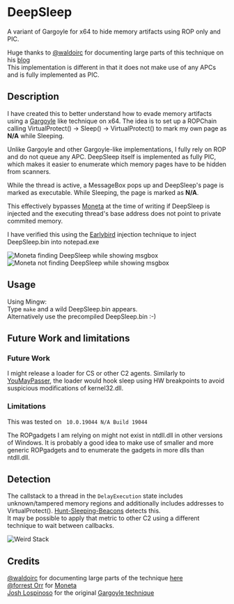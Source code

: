 # DeepSleep

A variant of Gargoyle for x64 to hide memory artifacts using ROP only and PIC.          

Huge thanks to [@waldoirc](https://twitter.com/waldoirc) for documenting large parts of this technique on his [blog](https://www.arashparsa.com/bypassing-pesieve-and-moneta-the-easiest-way-i-could-find/)          
This implementation is different in that it does not make use of any APCs and is fully implemented as PIC.

## Description

I have created this to better understand how to evade memory artifacts using a [Gargoyle](https://github.com/JLospinoso/gargoyle) like technique on x64.
The idea is to set up a ROPChain calling VirtualProtect() -> Sleep() -> VirtualProtect() to mark my own page as **N/A** while Sleeping.  

Unlike Gargoyle and other Gargoyle-like implementations, I fully rely on ROP and do not queue any APC.
DeepSleep itself is implemented as fully PIC, which makes it easier to enumerate which memory pages have to be hidden from scanners.

While the thread is active, a MessageBox pops up and DeepSleep's page is marked as executable. While Sleeping, the page is marked as **N/A**.

This effectively bypasses [Moneta](https://github.com/forrest-orr/moneta) at the time of writing if DeepSleep is injected and the executing thread's base address 
does not point to private commited memory. 

I have verified this using the [Earlybird](https://www.ired.team/offensive-security/code-injection-process-injection/early-bird-apc-queue-code-injection)
injection technique to inject DeepSleep.bin into notepad.exe

![Moneta finding DeepSleep while showing msgbox](/Screens/MonetaFound.png?raw=true "Moneta finding DeepSleep while showing msgbox")
![Moneta not finding DeepSleep while showing msgbox](/Screens/MonetaNotFound.png?raw=true "Moneta not finding DeepSleep while showing msgbox")

## Usage
Using Mingw:     
Type ```make``` and a wild DeepSleep.bin appears.     
Alternatively use the precompiled DeepSleep.bin :-)

## Future Work and limitations

### Future Work

I might release a loader for CS or other C2 agents. Similarly to [YouMayPasser](https://github.com/waldo-irc/YouMayPasser), the loader would hook sleep using HW breakpoints
to avoid suspicious modifications of kernel32.dll.       

### Limitations

This was tested on ``` 10.0.19044 N/A Build 19044```

The ROPgadgets I am relying on might not exist in ntdll.dll in other versions of Windows. 
It is probably a good idea to make use of smaller and more generic ROPgadgets and to enumerate the gadgets in more dlls than ntdll.dll.

## Detection

The callstack to a thread in the ```DelayExecution``` state includes unknown/tampered memory regions and additionally includes addresses to VirtualProtect().    [Hunt-Sleeping-Beacons](https://github.com/thefLink/Hunt-Sleeping-Beacons) detects this.              
It may be possible to apply that metric to other C2 using a different technique to wait between callbacks.

![Weird Stack](/Screens/WeirdTrace.png?raw=true "Weird Trace")

## Credits

[@waldoirc](https://twitter.com/waldoirc) for documenting large parts of the technique [here](https://www.arashparsa.com/bypassing-pesieve-and-moneta-the-easiest-way-i-could-find/)               
[@forrest Orr](https://twitter.com/_forrestorr) for [Moneta](https://github.com/forrest-orr/moneta)                
[Josh Lospinoso](https://github.com/JLospinoso/) for the original [Gargoyle technique](https://github.com/JLospinoso/gargoyle)             
